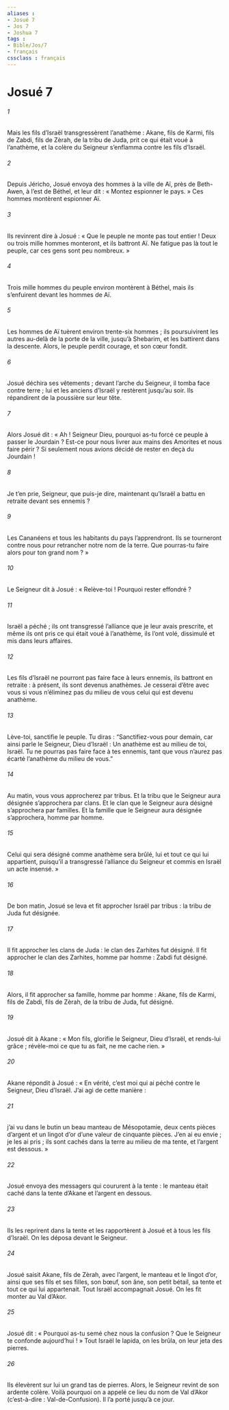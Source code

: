 ```yaml
---
aliases : 
- Josué 7
- Jos 7
- Joshua 7
tags : 
- Bible/Jos/7
- français
cssclass : français
---
```


# Josué 7

###### 1
Mais les fils d’Israël transgressèrent l’anathème : Akane, fils de Karmi, fils de Zabdi, fils de Zèrah, de la tribu de Juda, prit ce qui était voué à l’anathème, et la colère du Seigneur s’enflamma contre les fils d’Israël.
###### 2
Depuis Jéricho, Josué envoya des hommes à la ville de Aï, près de Beth-Awen, à l’est de Béthel, et leur dit : « Montez espionner le pays. » Ces hommes montèrent espionner Aï.
###### 3
Ils revinrent dire à Josué : « Que le peuple ne monte pas tout entier ! Deux ou trois mille hommes monteront, et ils battront Aï. Ne fatigue pas là tout le peuple, car ces gens sont peu nombreux. »
###### 4
Trois mille hommes du peuple environ montèrent à Béthel, mais ils s’enfuirent devant les hommes de Aï.
###### 5
Les hommes de Aï tuèrent environ trente-six hommes ; ils poursuivirent les autres au-delà de la porte de la ville, jusqu’à Shebarim, et les battirent dans la descente. Alors, le peuple perdit courage, et son cœur fondit.
###### 6
Josué déchira ses vêtements ; devant l’arche du Seigneur, il tomba face contre terre ; lui et les anciens d’Israël y restèrent jusqu’au soir. Ils répandirent de la poussière sur leur tête.
###### 7
Alors Josué dit : « Ah ! Seigneur Dieu, pourquoi as-tu forcé ce peuple à passer le Jourdain ? Est-ce pour nous livrer aux mains des Amorites et nous faire périr ? Si seulement nous avions décidé de rester en deçà du Jourdain !
###### 8
Je t’en prie, Seigneur, que puis-je dire, maintenant qu’Israël a battu en retraite devant ses ennemis ?
###### 9
Les Cananéens et tous les habitants du pays l’apprendront. Ils se tourneront contre nous pour retrancher notre nom de la terre. Que pourras-tu faire alors pour ton grand nom ? »
###### 10
Le Seigneur dit à Josué : « Relève-toi ! Pourquoi rester effondré ?
###### 11
Israël a péché ; ils ont transgressé l’alliance que je leur avais prescrite, et même ils ont pris ce qui était voué à l’anathème, ils l’ont volé, dissimulé et mis dans leurs affaires.
###### 12
Les fils d’Israël ne pourront pas faire face à leurs ennemis, ils battront en retraite : à présent, ils sont devenus anathèmes. Je cesserai d’être avec vous si vous n’éliminez pas du milieu de vous celui qui est devenu anathème.
###### 13
Lève-toi, sanctifie le peuple. Tu diras : “Sanctifiez-vous pour demain, car ainsi parle le Seigneur, Dieu d’Israël : Un anathème est au milieu de toi, Israël. Tu ne pourras pas faire face à tes ennemis, tant que vous n’aurez pas écarté l’anathème du milieu de vous.”
###### 14
Au matin, vous vous approcherez par tribus. Et la tribu que le Seigneur aura désignée s’approchera par clans. Et le clan que le Seigneur aura désigné s’approchera par familles. Et la famille que le Seigneur aura désignée s’approchera, homme par homme.
###### 15
Celui qui sera désigné comme anathème sera brûlé, lui et tout ce qui lui appartient, puisqu’il a transgressé l’alliance du Seigneur et commis en Israël un acte insensé. »
###### 16
De bon matin, Josué se leva et fit approcher Israël par tribus : la tribu de Juda fut désignée.
###### 17
Il fit approcher les clans de Juda : le clan des Zarhites fut désigné. Il fit approcher le clan des Zarhites, homme par homme : Zabdi fut désigné.
###### 18
Alors, il fit approcher sa famille, homme par homme : Akane, fils de Karmi, fils de Zabdi, fils de Zèrah, de la tribu de Juda, fut désigné.
###### 19
Josué dit à Akane : « Mon fils, glorifie le Seigneur, Dieu d’Israël, et rends-lui grâce ; révèle-moi ce que tu as fait, ne me cache rien. »
###### 20
Akane répondit à Josué : « En vérité, c’est moi qui ai péché contre le Seigneur, Dieu d’Israël. J’ai agi de cette manière :
###### 21
j’ai vu dans le butin un beau manteau de Mésopotamie, deux cents pièces d’argent et un lingot d’or d’une valeur de cinquante pièces. J’en ai eu envie ; je les ai pris ; ils sont cachés dans la terre au milieu de ma tente, et l’argent est dessous. »
###### 22
Josué envoya des messagers qui coururent à la tente : le manteau était caché dans la tente d’Akane et l’argent en dessous.
###### 23
Ils les reprirent dans la tente et les rapportèrent à Josué et à tous les fils d’Israël. On les déposa devant le Seigneur.
###### 24
Josué saisit Akane, fils de Zèrah, avec l’argent, le manteau et le lingot d’or, ainsi que ses fils et ses filles, son bœuf, son âne, son petit bétail, sa tente et tout ce qui lui appartenait. Tout Israël accompagnait Josué. On les fit monter au Val d’Akor.
###### 25
Josué dit : « Pourquoi as-tu semé chez nous la confusion ? Que le Seigneur te confonde aujourd’hui ! » Tout Israël le lapida, on les brûla, on leur jeta des pierres.
###### 26
Ils élevèrent sur lui un grand tas de pierres. Alors, le Seigneur revint de son ardente colère. Voilà pourquoi on a appelé ce lieu du nom de Val d’Akor (c’est-à-dire : Val-de-Confusion). Il l’a porté jusqu’à ce jour.

